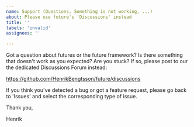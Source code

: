 ```yaml
---
name: Support (Questions, Something is not working, ...)
about: Please use future's 'Discussions' instead
title: ''
labels: 'invalid'
assignees: ''

---
```


Got a question about futures or the future framework?  Is there something that doesn't work as you expected?  Are you stuck?  If so, please post to our the dedicated Discussions Forum instead:

  https://github.com/HenrikBengtsson/future/discussions

If you think you've detected a bug or got a feature request, please go back to 'Issues' and select the corresponding type of issue.

Thank you,

Henrik

